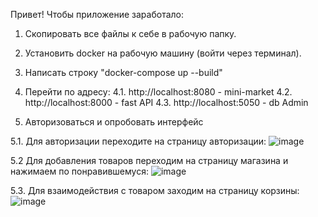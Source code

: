 Привет! Чтобы приложение заработало:

1. Скопировать все файлы к себе в рабочую папку.

2. Установить docker на рабочую машину (войти через терминал).

3. Написать строку "docker-compose up --build"

4. Перейти по адресу:
   4.1. http://localhost:8080 - mini-market
   4.2. http://localhost:8000 - fast API
   4.3. http://localhost:5050 - db Admin

6. Авторизоваться и опробовать интерфейс

5.1. Для авторизации переходите на страницу авторизации: 
![image](https://github.com/user-attachments/assets/ff59a913-b3d1-4441-b11d-f4356f140b6b)


5.2 Для добавления товаров переходим на страницу магазина и нажимаем по понравившемуся:
![image](https://github.com/user-attachments/assets/20f4293c-45fa-4926-8af7-957c32763a4b)


5.3. Для взаимодействия с товаром заходим на страницу корзины:
![image](https://github.com/user-attachments/assets/fc08e645-1bb4-4ea3-9787-4357e3bfa860)



